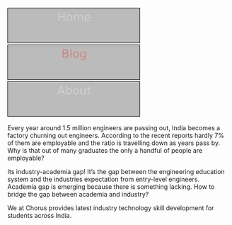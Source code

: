 [![Home](../artifacts/home.svg)](https://chorusio.github.io/NetworkSolutionArchitect/README.md)
[![Blog](../artifacts/blog.svg)](https://chorusio.github.io/NetworkSolutionArchitect/blog/README.md)
[![About](../artifacts/about.svg)](https://chorusio.github.io/NetworkSolutionArchitect/about/README.md)


       
Every year around 1.5 million engineers are passing out, India becomes a factory churning out engineers. According to the recent reports hardly 7% of them are employable and the ratio is travelling down as years pass by. Why is that out of many graduates the only a handful of people are employable?

Its industry-academia gap! It’s the gap between the engineering education system and the industries expectation from entry-level engineers. Academia gap is emerging because there is something lacking.  How to bridge the gap between academia and industry?  

We at Chorus provides latest industry technology skill development for students across India.
